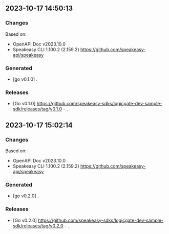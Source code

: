 

## 2023-10-17 14:50:13
### Changes
Based on:
- OpenAPI Doc v2023.10.0 
- Speakeasy CLI 1.100.2 (2.159.2) https://github.com/speakeasy-api/speakeasy
### Generated
- [go v0.1.0] .
### Releases
- [Go v0.1.0] https://github.com/speakeasy-sdks/logicgate-dev-sample-sdk/releases/tag/v0.1.0 - .

## 2023-10-17 15:02:14
### Changes
Based on:
- OpenAPI Doc v2023.10.0 
- Speakeasy CLI 1.100.2 (2.159.2) https://github.com/speakeasy-api/speakeasy
### Generated
- [go v0.2.0] .
### Releases
- [Go v0.2.0] https://github.com/speakeasy-sdks/logicgate-dev-sample-sdk/releases/tag/v0.2.0 - .